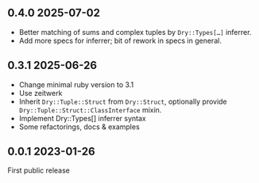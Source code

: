 ## 0.4.0 2025-07-02

- Better matching of sums and complex tuples by `Dry::Types[…]` inferrer.
- Add more specs for inferrer; bit of rework in specs in general.

## 0.3.1 2025-06-26

- Change minimal ruby version to 3.1
- Use zeitwerk
- Inherit `Dry::Tuple::Struct` from `Dry::Struct`, optionally provide `Dry::Tuple::Struct::ClassInterface` mixin.
- Implement Dry::Types[] inferrer syntax
- Some refactorings, docs & examples

## 0.0.1 2023-01-26

First public release